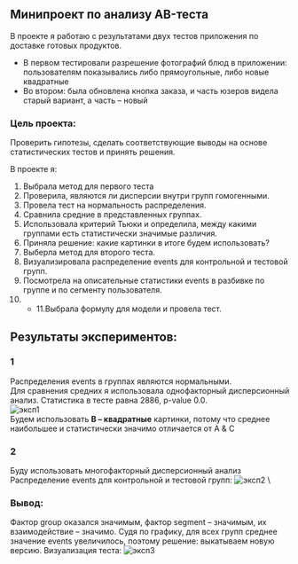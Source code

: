## Минипроект по анализу AB-теста
В проекте я работаю с результатами двух тестов приложения по доставке готовых продуктов. 
* В первом тестировали разрешение фотографий блюд в приложении: пользователям показывались либо прямоугольные, либо новые квадратные 
* Во втором: была обновлена кнопка заказа, и часть юзеров видела старый вариант, а часть – новый
### Цель проекта:
Проверить гипотезы, сделать соответствующие выводы на основе статистических тестов и принять решения.

В проекте я:
1. Выбрала метод для первого теста
2. Проверила, являются ли дисперсии внутри групп гомогенными.
3. Провела тест на нормальность распределения.
4. Сравнила средние в представленных группах.
5. Использовала критерий Тьюки и определила, между какими группами есть статистически значимые различия.
6. Приняла решение: какие картинки в итоге будем использовать?
7. Выберла метод для второго теста.
8. Визуализировала распределение events для контрольной и тестовой групп.
9. Посмотрела на описательные статистики events в разбивке по группе и по сегменту пользователя.
10. - 11.Выбрала формулу для модели и провела тест.

## Результаты экспериментов:
### 1
Распределения events в группах являются нормальными. \
Для сравнения средних я использовала однофакторный дисперсионный анализ. Статистика в тесте равна 2886, p-value 0.0. \
![эксп1](https://github.com/belladzhu/statistic/assets/101130608/365b5f3c-b036-4f14-b236-3350ca9751b0) \
Будем использовать **B – квадратные** картинки, потому что среднее наибольшее и статистически значимо отличается от A & C

### 2 
Буду использовать многофакторный дисперсионный анализ \
Распределение events для контрольной и тестовой групп:
![эксп2](https://github.com/belladzhu/statistic/assets/101130608/af0ac5d3-20b2-4dd3-af98-6368f6865a84) \
### Вывод:
Фактор group оказался значимым, фактор segment – значимым, их взаимодействие – значимо. Судя по графику, для всех групп среднее значение events увеличилось, поэтому решение: выкатываем новую версию.
Визуализация теста:
![эксп3](https://github.com/belladzhu/statistic/assets/101130608/797b2c16-5d7c-4cb7-833e-a59105328ac8)



